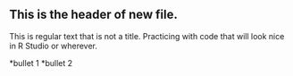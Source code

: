 ## This is the header of new file. 

This is regular text that is not a title. Practicing with code that will look nice in R Studio or wherever.

*bullet 1
*bullet 2